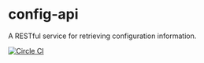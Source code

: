 # config-api
A RESTful service for retrieving configuration information.

[![Circle CI](https://circleci.com/gh/Jaaromy/config-api.svg?style=svg)](https://circleci.com/gh/Jaaromy/config-api)
